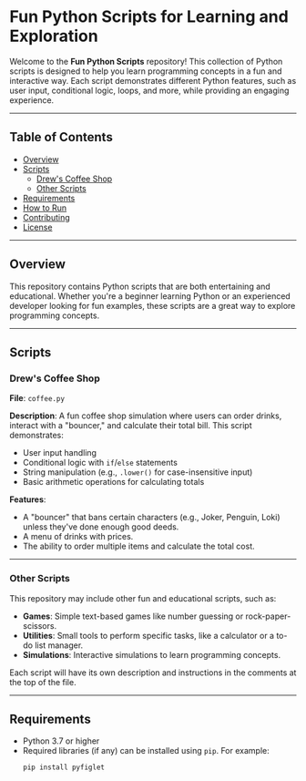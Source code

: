 # Fun Python Scripts for Learning and Exploration

Welcome to the **Fun Python Scripts** repository! This collection of Python scripts is designed to help you learn programming concepts in a fun and interactive way. Each script demonstrates different Python features, such as user input, conditional logic, loops, and more, while providing an engaging experience.

---

## Table of Contents

- [Overview](#overview)
- [Scripts](#scripts)
  - [Drew's Coffee Shop](#drews-coffee-shop)
  - [Other Scripts](#other-scripts)
- [Requirements](#requirements)
- [How to Run](#how-to-run)
- [Contributing](#contributing)
- [License](#license)

---

## Overview

This repository contains Python scripts that are both entertaining and educational. Whether you're a beginner learning Python or an experienced developer looking for fun examples, these scripts are a great way to explore programming concepts.

---

## Scripts

### Drew's Coffee Shop

**File**: `coffee.py`

**Description**: A fun coffee shop simulation where users can order drinks, interact with a "bouncer," and calculate their total bill. This script demonstrates:
- User input handling
- Conditional logic with `if`/`else` statements
- String manipulation (e.g., `.lower()` for case-insensitive input)
- Basic arithmetic operations for calculating totals

**Features**:
- A "bouncer" that bans certain characters (e.g., Joker, Penguin, Loki) unless they've done enough good deeds.
- A menu of drinks with prices.
- The ability to order multiple items and calculate the total cost.

---

### Other Scripts

This repository may include other fun and educational scripts, such as:
- **Games**: Simple text-based games like number guessing or rock-paper-scissors.
- **Utilities**: Small tools to perform specific tasks, like a calculator or a to-do list manager.
- **Simulations**: Interactive simulations to learn programming concepts.

Each script will have its own description and instructions in the comments at the top of the file.

---

## Requirements

- Python 3.7 or higher
- Required libraries (if any) can be installed using `pip`. For example:
  ```bash
  pip install pyfiglet
  ```
